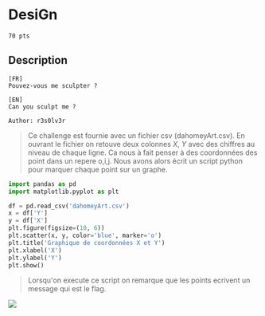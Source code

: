 # DesiGn
```
70 pts
```

## Description

```
[FR]
Pouvez-vous me sculpter ?

[EN]
Can you sculpt me ?

Author: r3s0lv3r
```
> Ce challenge est fournie avec un fichier csv (dahomeyArt.csv). En ouvrant le fichier on retouve deux colonnes *X*, *Y* avec des chiffres au niveau de chaque ligne. Ca nous à fait penser à des coordonnées des point dans un repere o,i,j.
> Nous avons alors écrit un script python pour marquer chaque point sur un graphe.

```python
import pandas as pd
import matplotlib.pyplot as plt

df = pd.read_csv('dahomeyArt.csv')
x = df['Y']
y = df['X']
plt.figure(figsize=(10, 6))
plt.scatter(x, y, color='blue', marker='o')
plt.title('Graphique de coordonnées X et Y')
plt.xlabel('X')
plt.ylabel('Y')
plt.show()
```
> Lorsqu'on execute ce script on remarque que les points ecrivent un message qui est le flag.

<image src=File/disign.png>
